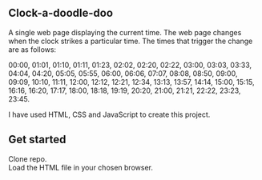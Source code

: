 ## Clock-a-doodle-doo
A single web page displaying the current time. The web page changes when the clock strikes a particular time.
The times that trigger the change are as follows:

00:00, 01:01, 01:10, 01:11, 01:23, 02:02, 02:20, 02:22, 03:00, 03:03, 03:33, 04:04, 04:20, 05:05, 05:55, 06:00, 06:06, 07:07, 08:08, 08:50, 09:00, 09:09, 10:10, 11:11, 12:00, 12:12, 12:21, 12:34, 13:13, 13:57, 14:14, 15:00, 15:15, 16:16, 16:20, 17:17, 18:00, 18:18, 19:19, 20:20, 21:00, 21:21, 22:22, 23:23, 23:45.

I have used HTML, CSS and JavaScript to create this project.

## Get started
Clone repo.  
Load the HTML file in your chosen browser.